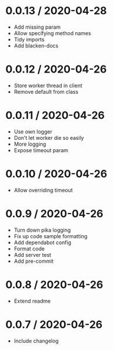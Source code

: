 
0.0.13 / 2020-04-28
===================

  * Add missing param
  * Allow specifying method names
  * Tidy imports
  * Add blacken-docs

0.0.12 / 2020-04-26
===================

  * Store worker thread in client
  * Remove default from class

0.0.11 / 2020-04-26
===================

  * Use own logger
  * Don't let worker die so easily
  * More logging
  * Expose timeout param

0.0.10 / 2020-04-26
===================

  * Allow overriding timeout

0.0.9 / 2020-04-26
==================

  * Turn down pika logging
  * Fix up code sample formatting
  * Add dependabot config
  * Format code
  * Add server test
  * Add pre-commit

0.0.8 / 2020-04-26
==================

  * Extend readme

0.0.7 / 2020-04-26
==================

  * Include changelog
